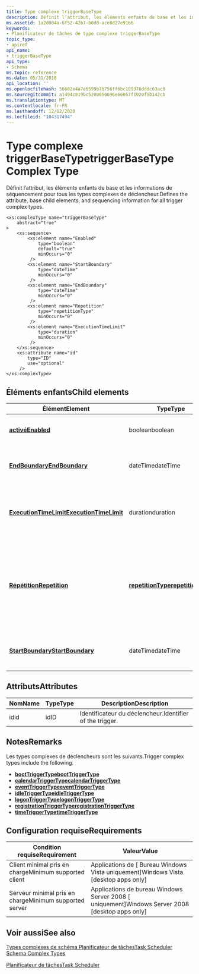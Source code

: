 ```yaml
---
title: Type complexe triggerBaseType
description: Définit l’attribut, les éléments enfants de base et les informations de séquencement pour tous les types complexes de déclencheur.
ms.assetid: 1a2d004a-6f52-42b7-b0d0-ace8d27e9166
keywords:
- Planificateur de tâches de type complexe triggerBaseType
topic_type:
- apiref
api_name:
- triggerBaseType
api_type:
- Schema
ms.topic: reference
ms.date: 05/31/2018
api_location: ''
ms.openlocfilehash: 56602e4a7e6599b7b756ff6bc109376dddc63ac0
ms.sourcegitcommit: a1494c819bc5200050696e66057f1020f5b142cb
ms.translationtype: MT
ms.contentlocale: fr-FR
ms.lasthandoff: 12/12/2020
ms.locfileid: "104317494"
---
```

# <a name="triggerbasetype-complex-type"></a><span data-ttu-id="50fbd-104">Type complexe triggerBaseType</span><span class="sxs-lookup"><span data-stu-id="50fbd-104">triggerBaseType Complex Type</span></span>

<span data-ttu-id="50fbd-105">Définit l’attribut, les éléments enfants de base et les informations de séquencement pour tous les types complexes de déclencheur.</span><span class="sxs-lookup"><span data-stu-id="50fbd-105">Defines the attribute, base child elements, and sequencing information for all trigger complex types.</span></span>

``` syntax
<xs:complexType name="triggerBaseType"
    abstract="true"
>
    <xs:sequence>
        <xs:element name="Enabled"
            type="boolean"
            default="true"
            minOccurs="0"
         />
        <xs:element name="StartBoundary"
            type="dateTime"
            minOccurs="0"
         />
        <xs:element name="EndBoundary"
            type="dateTime"
            minOccurs="0"
         />
        <xs:element name="Repetition"
            type="repetitionType"
            minOccurs="0"
         />
        <xs:element name="ExecutionTimeLimit"
            type="duration"
            minOccurs="0"
         />
    </xs:sequence>
    <xs:attribute name="id"
        type="ID"
        use="optional"
     />
</xs:complexType>
```

## <a name="child-elements"></a><span data-ttu-id="50fbd-106">Éléments enfants</span><span class="sxs-lookup"><span data-stu-id="50fbd-106">Child elements</span></span>



| <span data-ttu-id="50fbd-107">Élément</span><span class="sxs-lookup"><span data-stu-id="50fbd-107">Element</span></span>                                                                                      | <span data-ttu-id="50fbd-108">Type</span><span class="sxs-lookup"><span data-stu-id="50fbd-108">Type</span></span>                                                                     | <span data-ttu-id="50fbd-109">Description</span><span class="sxs-lookup"><span data-stu-id="50fbd-109">Description</span></span>                                                                                                            |
|----------------------------------------------------------------------------------------------|--------------------------------------------------------------------------|------------------------------------------------------------------------------------------------------------------------|
| [<span data-ttu-id="50fbd-110">**activé**</span><span class="sxs-lookup"><span data-stu-id="50fbd-110">**Enabled**</span></span>](taskschedulerschema-enabled-triggerbasetype-element.md)                       | <span data-ttu-id="50fbd-111">boolean</span><span class="sxs-lookup"><span data-stu-id="50fbd-111">boolean</span></span>                                                                  | <span data-ttu-id="50fbd-112">Spécifie que le déclencheur est activé.</span><span class="sxs-lookup"><span data-stu-id="50fbd-112">Specifies that the trigger is enabled.</span></span><br/>                                                                      |
| [<span data-ttu-id="50fbd-113">**EndBoundary**</span><span class="sxs-lookup"><span data-stu-id="50fbd-113">**EndBoundary**</span></span>](taskschedulerschema-endboundary-triggerbasetype-element.md)               | <span data-ttu-id="50fbd-114">dateTime</span><span class="sxs-lookup"><span data-stu-id="50fbd-114">dateTime</span></span>                                                                 | <span data-ttu-id="50fbd-115">Date et heure de désactivation du déclencheur.</span><span class="sxs-lookup"><span data-stu-id="50fbd-115">The date and time when the trigger is deactivated.</span></span><br/>                                                          |
| [<span data-ttu-id="50fbd-116">**ExecutionTimeLimit**</span><span class="sxs-lookup"><span data-stu-id="50fbd-116">**ExecutionTimeLimit**</span></span>](taskschedulerschema-executiontimelimit-triggerbasetype-element.md) | <span data-ttu-id="50fbd-117">duration</span><span class="sxs-lookup"><span data-stu-id="50fbd-117">duration</span></span>                                                                 | <span data-ttu-id="50fbd-118">Spécifie l’intervalle auquel le déclencheur peut démarrer la tâche.</span><span class="sxs-lookup"><span data-stu-id="50fbd-118">Specifies the interval when the trigger can start the task.</span></span><br/>                                                 |
| [<span data-ttu-id="50fbd-119">**Répétition**</span><span class="sxs-lookup"><span data-stu-id="50fbd-119">**Repetition**</span></span>](taskschedulerschema-repetition-triggerbasetype-element.md)                 | [<span data-ttu-id="50fbd-120">**repetitionType**</span><span class="sxs-lookup"><span data-stu-id="50fbd-120">**repetitionType**</span></span>](taskschedulerschema-repetitiontype-complextype.md) | <span data-ttu-id="50fbd-121">Spécifie la fréquence d’exécution de la tâche et la durée de répétition du modèle de répétition une fois que le déclencheur est activé.</span><span class="sxs-lookup"><span data-stu-id="50fbd-121">Specifies how often the task is run and how long the repetition pattern is repeated once the trigger fires.</span></span><br/> |
| [<span data-ttu-id="50fbd-122">**StartBoundary**</span><span class="sxs-lookup"><span data-stu-id="50fbd-122">**StartBoundary**</span></span>](taskschedulerschema-startboundary-triggerbasetype-element.md)           | <span data-ttu-id="50fbd-123">dateTime</span><span class="sxs-lookup"><span data-stu-id="50fbd-123">dateTime</span></span>                                                                 | <span data-ttu-id="50fbd-124">Date et heure d’activation du déclencheur.</span><span class="sxs-lookup"><span data-stu-id="50fbd-124">The date and time when the trigger is activated.</span></span><br/>                                                            |



## <a name="attributes"></a><span data-ttu-id="50fbd-125">Attributs</span><span class="sxs-lookup"><span data-stu-id="50fbd-125">Attributes</span></span>



| <span data-ttu-id="50fbd-126">Nom</span><span class="sxs-lookup"><span data-stu-id="50fbd-126">Name</span></span> | <span data-ttu-id="50fbd-127">Type</span><span class="sxs-lookup"><span data-stu-id="50fbd-127">Type</span></span> | <span data-ttu-id="50fbd-128">Description</span><span class="sxs-lookup"><span data-stu-id="50fbd-128">Description</span></span>                           |
|------|------|---------------------------------------|
| <span data-ttu-id="50fbd-129">id</span><span class="sxs-lookup"><span data-stu-id="50fbd-129">id</span></span>   | <span data-ttu-id="50fbd-130">id</span><span class="sxs-lookup"><span data-stu-id="50fbd-130">ID</span></span>   | <span data-ttu-id="50fbd-131">Identificateur du déclencheur.</span><span class="sxs-lookup"><span data-stu-id="50fbd-131">Identifier of the trigger.</span></span><br/> |



## <a name="remarks"></a><span data-ttu-id="50fbd-132">Notes</span><span class="sxs-lookup"><span data-stu-id="50fbd-132">Remarks</span></span>

<span data-ttu-id="50fbd-133">Les types complexes de déclencheurs sont les suivants.</span><span class="sxs-lookup"><span data-stu-id="50fbd-133">Trigger complex types include the following.</span></span>

-   [<span data-ttu-id="50fbd-134">**bootTriggerType**</span><span class="sxs-lookup"><span data-stu-id="50fbd-134">**bootTriggerType**</span></span>](taskschedulerschema-boottriggertype-complextype.md)
-   [<span data-ttu-id="50fbd-135">**calendarTriggerType**</span><span class="sxs-lookup"><span data-stu-id="50fbd-135">**calendarTriggerType**</span></span>](taskschedulerschema-calendartriggertype-complextype.md)
-   [<span data-ttu-id="50fbd-136">**eventTriggerType**</span><span class="sxs-lookup"><span data-stu-id="50fbd-136">**eventTriggerType**</span></span>](taskschedulerschema-eventtriggertype-complextype.md)
-   [<span data-ttu-id="50fbd-137">**idleTriggerType**</span><span class="sxs-lookup"><span data-stu-id="50fbd-137">**idleTriggerType**</span></span>](taskschedulerschema-idletriggertype-complextype.md)
-   [<span data-ttu-id="50fbd-138">**logonTriggerType**</span><span class="sxs-lookup"><span data-stu-id="50fbd-138">**logonTriggerType**</span></span>](taskschedulerschema-logontriggertype-complextype.md)
-   [<span data-ttu-id="50fbd-139">**registrationTriggerType**</span><span class="sxs-lookup"><span data-stu-id="50fbd-139">**registrationTriggerType**</span></span>](taskschedulerschema-registrationtriggertype-complextype.md)
-   [<span data-ttu-id="50fbd-140">**timeTriggerType**</span><span class="sxs-lookup"><span data-stu-id="50fbd-140">**timeTriggerType**</span></span>](taskschedulerschema-timetriggertype-complextype.md)

## <a name="requirements"></a><span data-ttu-id="50fbd-141">Configuration requise</span><span class="sxs-lookup"><span data-stu-id="50fbd-141">Requirements</span></span>



| <span data-ttu-id="50fbd-142">Condition requise</span><span class="sxs-lookup"><span data-stu-id="50fbd-142">Requirement</span></span> | <span data-ttu-id="50fbd-143">Valeur</span><span class="sxs-lookup"><span data-stu-id="50fbd-143">Value</span></span> |
|-------------------------------------|------------------------------------------------------|
| <span data-ttu-id="50fbd-144">Client minimal pris en charge</span><span class="sxs-lookup"><span data-stu-id="50fbd-144">Minimum supported client</span></span><br/> | <span data-ttu-id="50fbd-145">Applications de \[ Bureau Windows Vista uniquement\]</span><span class="sxs-lookup"><span data-stu-id="50fbd-145">Windows Vista \[desktop apps only\]</span></span><br/>       |
| <span data-ttu-id="50fbd-146">Serveur minimal pris en charge</span><span class="sxs-lookup"><span data-stu-id="50fbd-146">Minimum supported server</span></span><br/> | <span data-ttu-id="50fbd-147">Applications de bureau Windows Server 2008 \[ uniquement\]</span><span class="sxs-lookup"><span data-stu-id="50fbd-147">Windows Server 2008 \[desktop apps only\]</span></span><br/> |



## <a name="see-also"></a><span data-ttu-id="50fbd-148">Voir aussi</span><span class="sxs-lookup"><span data-stu-id="50fbd-148">See also</span></span>

<dl> <dt>

[<span data-ttu-id="50fbd-149">Types complexes de schéma Planificateur de tâches</span><span class="sxs-lookup"><span data-stu-id="50fbd-149">Task Scheduler Schema Complex Types</span></span>](task-scheduler-schema-complex-types.md)
</dt> <dt>

[<span data-ttu-id="50fbd-150">Planificateur de tâches</span><span class="sxs-lookup"><span data-stu-id="50fbd-150">Task Scheduler</span></span>](task-scheduler-start-page.md)
</dt> </dl>

 

 





